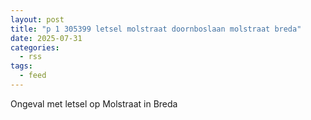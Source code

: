 ```yaml
---
layout: post
title: "p 1 305399 letsel molstraat doornboslaan molstraat breda"
date: 2025-07-31
categories: 
  - rss
tags: 
  - feed
---
```


Ongeval met letsel op Molstraat in Breda
